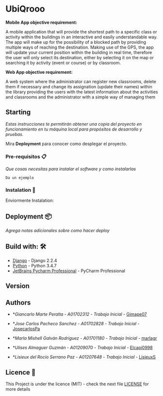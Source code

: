 # UbiQrooo

<strong>Mobile App objective requirement:</strong>

A mobile application that will provide the shortest path to a specific class or activity within the buildings in an interactive and easily understandable way. The app will make up for the possibility of a blocked path by providing multiple ways of reaching the destination. Making use of the GPS, the app will update your current position within the building in real time, therefore the user will only select its destination, either by selecting it on the map or searching it by activity (event or course) or by classroom.


<strong>Web App objective requirement: </strong>

A web system where the administrator can register new classrooms, delete them if necessary and change its assignation (update their names) within the library providing the users with the latest information about the activities and classrooms and the administrator with a simple way of managing them



## Starting

_Estas instrucciones te permitirán obtener una copia del proyecto en funcionamiento en tu máquina local para propósitos de desarrollo y pruebas._

Mira **Deployment** para conocer como desplegar el proyecto.


### Pre-requisitos 📋

_Que cosas necesitas para instalar el software y como instalarlas_

```
Da un ejemplo
```

### Instalation 🔧

Enviormente Instalation:

## Deployment 📦

_Agrega notas adicionales sobre como hacer deploy_

## Build with: 🛠️

* [Django](https://www.djangoproject.com) - Django 2.2.4
* [Python](https://www.python.org) - Python 3.4.7
* [JetBrains Pycharm Professional](http://jetbrains.com) - PyCharm Professional


## Version


## Authors


* **Giancarlo Marte Peralta - A01702312* - *Trabajo Inicial* - [Gimape07](https://github.com/Gimape07)

* **Jose Carlos Pacheco Sanchez - A01702828* - *Trabajo Inicial* - [JosecarlosPa](https://github.com/JosecarlosPa)

* **Marla Mishell Galván Rodríguez - A01701180* - *Trabajo Inicial* - [marlagr](https://github.com/marlagr)

* **Ulises Almaguer Guzmán - A01209070* - *Trabajo Inicial* - [Elcapi0998](https://github.com/Elcapi0998)

* **Lisieux del Rocío Serrano Paz - A01207648* - *Trabajo Inicial* - [LisieuxS](https://github.com/LisieuxS)


## Licence 📄

This Project is under the licence (MIT) - check the next file [LICENSE](LICENSE) for more details

